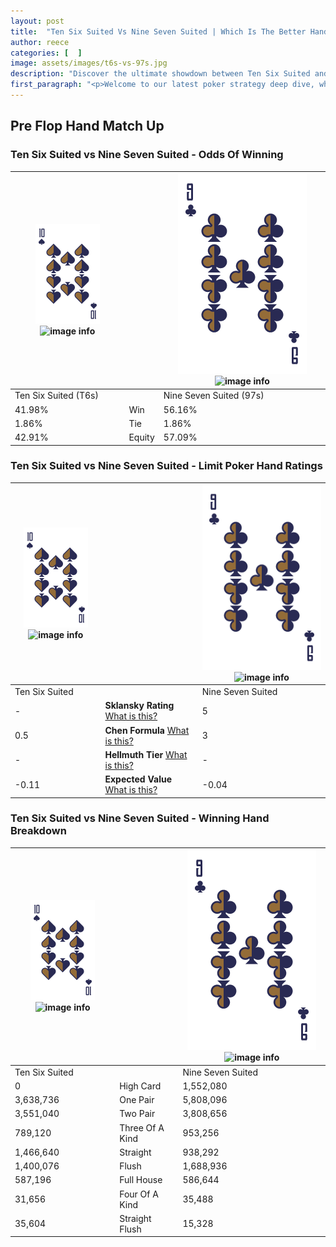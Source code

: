 ```yaml
---
layout: post
title:  "Ten Six Suited Vs Nine Seven Suited | Which Is The Better Hand In Poker? A Complete Guide"
author: reece
categories: [  ]
image: assets/images/t6s-vs-97s.jpg
description: "Discover the ultimate showdown between Ten Six Suited and Nine Seven Suited in poker! Uncover the odds, strategies, and scenarios where one hand triumphs over the other. Get ready to up your poker game with this thrilling analysis."
first_paragraph: "<p>Welcome to our latest poker strategy deep dive, where we're pitting two distinct hands against each other in a high-stakes showdown: Ten Six Suited vs Nine Seven Suited.</p><p>In the dynamic world of poker, every decision counts, and knowing which hand holds the upper hand is key to your success at the table.</p><p>In this article, we'll dissect these two hands, explore the scenarios where one dominates the other, and equip you with the knowledge to make strategic choices that can tip the odds in your favor.</p><p>Get ready to unravel the intriguing dynamics of these poker hands and elevate your game to new heights.</p>"
---
```




[comment]: # (sp0)

## Pre Flop Hand Match Up

<div class="table hand-ratings" markdown="1"> 



### Ten Six Suited vs Nine Seven Suited - Odds Of Winning


    
| ![image info](assets/images/hand1/T.png) ![image info](assets/images/hand1/6s.png) |  | ![image info](assets/images/hand2/9.png) ![image info](assets/images/hand2/7s.png) |
| -------- | -------- | -------- |
| Ten Six Suited (T6s) |  | Nine Seven Suited (97s) |
| 41.98% | Win | 56.16% |
| 1.86% | Tie | 1.86% |
| 42.91% | Equity | 57.09% |




[comment]: # (sp1)



### Ten Six Suited vs Nine Seven Suited - Limit Poker Hand Ratings


    
| ![image info](assets/images/hand1/T.png) ![image info](assets/images/hand1/6s.png) |  | ![image info](assets/images/hand2/9.png) ![image info](assets/images/hand2/7s.png) |
| -------- | -------- | -------- |
| Ten Six Suited |  | Nine Seven Suited |
| - | **Sklansky Rating** [What is this?](/sklansky-rating-explained) | 5 |
| 0.5 | **Chen Formula** [What is this?](/chen-formula-explained) | 3 |
| - | **Hellmuth Tier** [What is this?](/Hellmuth-tier-explained) | - |
| -0.11 | **Expected Value** [What is this?](/expected-value-explained) | -0.04 |




[comment]: # (sp2)



### Ten Six Suited vs Nine Seven Suited - Winning Hand Breakdown


    
| ![image info](assets/images/hand1/T.png) ![image info](assets/images/hand1/6s.png) |  | ![image info](assets/images/hand2/9.png) ![image info](assets/images/hand2/7s.png) |
| -------- | -------- | -------- |
| Ten Six Suited |  | Nine Seven Suited |
| 0 | High Card | 1,552,080 |
| 3,638,736 | One Pair | 5,808,096 |
| 3,551,040 | Two Pair | 3,808,656 |
| 789,120 | Three Of A Kind | 953,256 |
| 1,466,640 | Straight | 938,292 |
| 1,400,076 | Flush | 1,688,936 |
| 587,196 | Full House | 586,644 |
| 31,656 | Four Of A Kind | 35,488 |
| 35,604 | Straight Flush | 15,328 |




[comment]: # (sp3)



</div>

[comment]: # (sp4)



[comment]: # (sp5)

